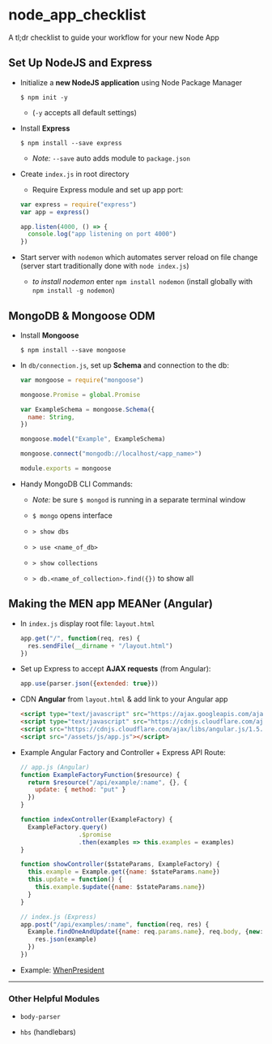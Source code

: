 # node_app_checklist
A tl;dr checklist to guide your workflow for your new Node App



## Set Up NodeJS and Express

- Initialize a **new NodeJS application** using Node Package Manager

  ```
  $ npm init -y
  ```

  - (`-y` accepts all default settings)


- Install **Express**

  ```
  $ npm install --save express
  ```

  - _Note:_ `--save` auto adds module to `package.json`


- Create `index.js` in root directory

  - Require Express module and set up app port:

  ```javascript
  var express = require("express")
  var app = express()

  app.listen(4000, () => {
    console.log("app listening on port 4000")
  })
  ```

- Start server with `nodemon` which automates server reload on file change (server start traditionally done with `node index.js`)

  - _to install nodemon_ enter `npm install nodemon` (install globally with `npm install -g nodemon`)



## MongoDB & Mongoose ODM

- Install **Mongoose**

  ```
  $ npm install --save mongoose
  ```

- In `db/connection.js`, set up **Schema** and connection to the db:

  ```javascript
  var mongoose = require("mongoose")

  mongoose.Promise = global.Promise

  var ExampleSchema = mongoose.Schema({
    name: String,
  })

  mongoose.model("Example", ExampleSchema)

  mongoose.connect("mongodb://localhost/<app_name>")

  module.exports = mongoose
  ```

- Handy MongoDB CLI Commands:

  - _Note:_ be sure `$ mongod` is running in a separate terminal window

  - `$ mongo` opens interface

  - `> show dbs`

  - `> use <name_of_db>`

  - `> show collections`

  - `> db.<name_of_collection>.find({})` to show all



## Making the MEN app MEANer (Angular)

- In `index.js` display root file: `layout.html`

  ```javascript
  app.get("/", function(req, res) {
    res.sendFile(__dirname + "/layout.html")
  })
  ```

- Set up Express to accept **AJAX requests** (from Angular):

  ```javascript
  app.use(parser.json({extended: true}))
  ```


- CDN **Angular** from `layout.html` & add link to your Angular app

  ```html
  <script type="text/javascript" src="https://ajax.googleapis.com/ajax/libs/angularjs/1.5.8/angular.min.js"></script>
  <script type="text/javascript" src="https://cdnjs.cloudflare.com/ajax/libs/angular-ui-router/0.3.2/angular-ui-router.min.js"></script>
  <script src="https://cdnjs.cloudflare.com/ajax/libs/angular.js/1.5.0-beta.2/angular-resource.min.js"></script>
  <script src="/assets/js/app.js"></script>
  ```

- Example Angular Factory and Controller + Express API Route:

  ```javascript
  // app.js (Angular)
  function ExampleFactoryFunction($resource) {
    return $resource("/api/example/:name", {}, {
      update: { method: "put" }
    })
  }

  function indexController(ExampleFactory) {
    ExampleFactory.query()
                  .$promise
                  .then(examples => this.examples = examples)
  }

  function showController($stateParams, ExampleFactory) {
    this.example = Example.get({name: $stateParams.name})
    this.update = function() {
      this.example.$update({name: $stateParams.name})
    }
  }
  ```

  ```javascript
  // index.js (Express)
  app.post("/api/examples/:name", function(req, res) {
    Example.findOneAndUpdate({name: req.params.name}, req.body, {new: true}).then(example => {
      res.json(example)
    })
  })
  ```

- Example: [WhenPresident](https://github.com/ga-wdi-exercises/whenpresident/tree/angular-solution)

-----

### Other Helpful Modules

- `body-parser`

- `hbs` (handlebars)
